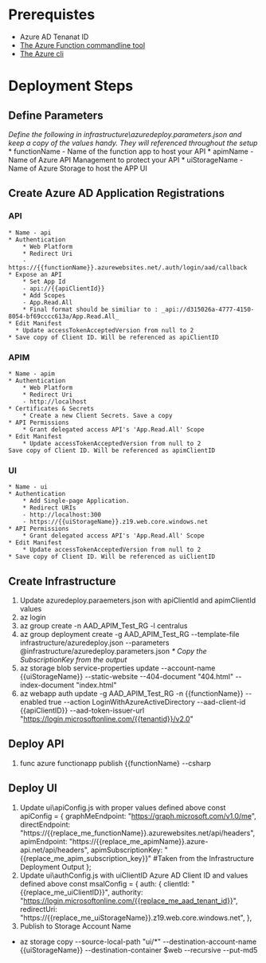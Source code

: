 # Prerequistes 
* Azure AD Tenanat ID
* [The Azure Function commandline tool](https://docs.microsoft.com/en-us/azure/azure-functions/functions-run-local?tabs=linux%2Ccsharp%2Cbash#v2)
* [The Azure cli](https://docs.microsoft.com/en-us/cli/azure/install-azure-cli-linux?pivots=apt)


# Deployment Steps

## Define Parameters
_Define the following in infrastructure\azuredeploy.parameters.json and keep a copy of the values handy. They will referenced throughout the setup_
    * functionName - Name of the function app to host your API
    * apimName - Name of Azure API Management to protect your API
    * uiStorageName - Name of Azure Storage to host the APP UI

## Create Azure AD Application Registrations 
### API 
    * Name - api
    * Authentication
        * Web Platform
        * Redirect Uri
        - https://{{functionName}}.azurewebsites.net/.auth/login/aad/callback
    * Expose an API
        * Set App Id
        - api://{{apiClientId}}
        * Add Scopes
        - App.Read.All
        * Final format should be similiar to : _api://d315026a-4777-4150-8054-bf69cccc613a/App.Read.All_
    * Edit Manifest
      * Update accessTokenAcceptedVersion from null to 2
    * Save copy of Client ID. Will be referenced as apiClientID
### APIM 
    * Name - apim
    * Authentication 
        * Web Platform
        * Redirect Uri
        - http://localhost
    * Certificates & Secrets
        * Create a new Client Secrets. Save a copy
    * API Permissions
        * Grant delegated access API's 'App.Read.All' Scope 
    * Edit Manifest
        * Update accessTokenAcceptedVersion from null to 2
    Save copy of Client ID. Will be referenced as apimClientID
### UI
    * Name - ui
    * Authentication     
        * Add Single-page Application.
        * Redirect URIs
        - http://localhost:300
        - https://{{uiStorageName}}.z19.web.core.windows.net
    * API Permissions
        * Grant delegated access API's 'App.Read.All' Scope 
    * Edit Manifest
        * Update accessTokenAcceptedVersion from null to 2 
    * Save copy of Client ID. Will be referenced as uiClientID

## Create Infrastructure
1. Update azuredeploy.paraemeters.json with apiClientId and apimClientId values
2. az login
3. az group create -n AAD_APIM_Test_RG -l centralus
4. az group deployment create -g AAD_APIM_Test_RG  --template-file infrastructure/azuredeploy.json --parameters @infrastructure/azuredeploy.parameters.json
_* Copy the SubscriptionKey from the output_
5. az storage blob service-properties update --account-name {{uiStorageName}} --static-website --404-document "404.html" --index-document "index.html"
6. az webapp auth update -g AAD_APIM_Test_RG -n {{functionName}} --enabled true --action LoginWithAzureActiveDirectory --aad-client-id {{apiClientID}} --aad-token-issuer-url "https://login.microsoftonline.com/{{tenantid}}/v2.0"

## Deploy API
1. func azure functionapp publish {{functionName} --csharp

## Deploy UI
1. Update ui\apiConfig.js with proper values defined above
const apiConfig = {
    graphMeEndpoint: "https://graph.microsoft.com/v1.0/me",
    directEndpoint: "https://{{replace_me_functionName}}.azurewebsites.net/api/headers",
    apimEndpoint: "https://{{replace_me_apimName}}.azure-api.net/api/headers",
    apimSubscriptionKey: "{{replace_me_apim_subscription_key}}" #Taken from the Infrastructure Deployment Output
};
2. Update ui\authConfig.js with uiClientID Azure AD Client ID and values defined above
const msalConfig = {
    auth: {
        clientId: "{{replace_me_uiClientID}}",
        authority: "https://login.microsoftonline.com/{{replace_me_aad_tenant_id}}",
        redirectUri: "https://{{replace_me_uiStorageName}}.z19.web.core.windows.net",
    },
3. Publish to Storage Account Name
* az storage copy --source-local-path "ui/*" --destination-account-name {{uiStorageName}} --destination-container \$web --recursive --put-md5
